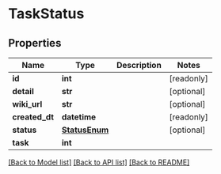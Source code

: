 # TaskStatus


## Properties
Name | Type | Description | Notes
------------ | ------------- | ------------- | -------------
**id** | **int** |  | [readonly] 
**detail** | **str** |  | [optional] 
**wiki_url** | **str** |  | [optional] 
**created_dt** | **datetime** |  | [readonly] 
**status** | [**StatusEnum**](StatusEnum.md) |  | [optional] 
**task** | **int** |  | 

[[Back to Model list]](../README.md#documentation-for-models) [[Back to API list]](../README.md#documentation-for-api-endpoints) [[Back to README]](../README.md)


